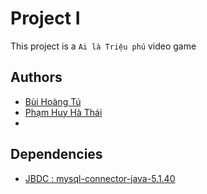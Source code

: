 
# Project I

This project is a `Ai là Triệu phú` video game 


## Authors

- [Bùi Hoàng Tú](https://github.com/BuiHoangTu)
- [Phạm Huy Hà Thái](https://github.com/hathai25)
- []()

## Dependencies

- [JBDC : mysql-connector-java-5.1.40](https://dbschema.com/jdbc-driver/MySql.html)

